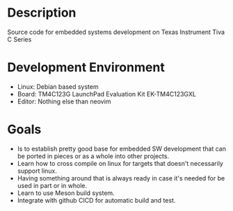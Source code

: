 # Description
Source code for embedded systems development on Texas Instrument Tiva C Series

# Development Environment
- Linux: Debian based system
- Board: TM4C123G LaunchPad Evaluation Kit EK-TM4C123GXL
- Editor: Nothing else than neovim

# Goals
- Is to establish pretty good base for embedded SW development that can be ported in pieces or as a whole into other projects.
- Learn how to cross compile on linux for targets that doesn't necessarily support linux.
- Having something around that is always ready in case it's needed for be used in part or in whole.
- Learn to use Meson build system.
- Integrate with github CICD for automatic build and test.

